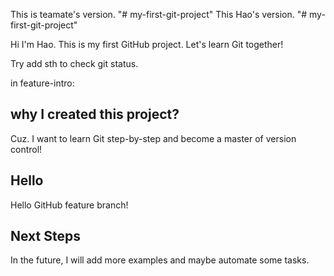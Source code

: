 This is teamate's version. "# my-first-git-project" 
This Hao's version. "# my-first-git-project" 

Hi I'm Hao.
This is my first GitHub project.
Let's learn Git together!

Try add sth to check git status.

in feature-intro:
## why I created this project?
Cuz. I want to learn Git step-by-step and become a master of version control!


## Hello
Hello GitHub feature branch!

## Next Steps
In the future, I will add more examples and maybe automate some tasks.
